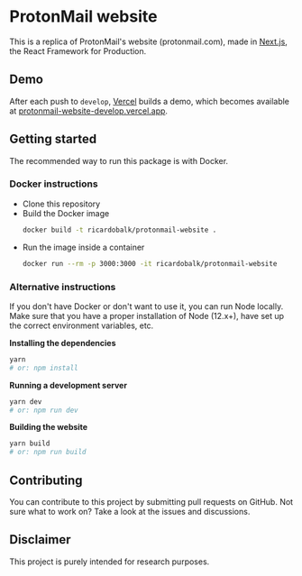 # ProtonMail website

This is a replica of ProtonMail's website (protonmail.com), made in [Next.js][next.js homepage], the React Framework for Production.

## Demo

After each push to `develop`, [Vercel][vercel homepage] builds a demo, which becomes available at [protonmail-website-develop.vercel.app](https://protonmail-website-develop.vercel.app).

## Getting started

The recommended way to run this package is with Docker.

### Docker instructions

- Clone this repository
- Build the Docker image
  ```sh
  docker build -t ricardobalk/protonmail-website .
  ```
- Run the image inside a container
  ```sh
  docker run --rm -p 3000:3000 -it ricardobalk/protonmail-website
  ```

### Alternative instructions

If you don't have Docker or don't want to use it, you can run Node locally. Make sure that you have a proper installation of Node (12.x+), have set up the correct environment variables, etc.

**Installing the dependencies**

```sh
yarn
# or: npm install
```

**Running a development server**

```sh
yarn dev
# or: npm run dev
```

**Building the website**

```sh
yarn build
# or: npm run build
```

## Contributing

You can contribute to this project by submitting pull requests on GitHub. Not sure what to work on? Take a look at the issues and discussions.

## Disclaimer

This project is purely intended for research purposes.

[next.js homepage]: https://nextjs.org/ "Homepage of Next.js, the React Framework for Production."
[vercel homepage]: https://vercel.com/ "Homepage of Vercel"

